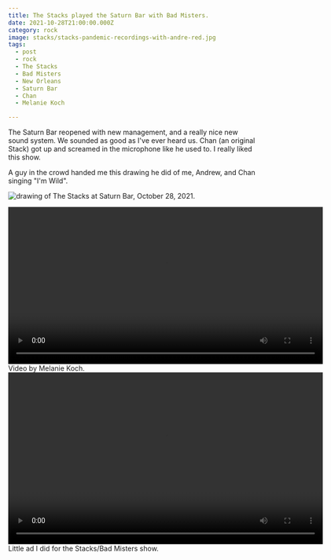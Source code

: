 ```yaml
---
title: The Stacks played the Saturn Bar with Bad Misters.
date: 2021-10-28T21:00:00.000Z
category: rock
image: stacks/stacks-pandemic-recordings-with-andre-red.jpg
tags:
  - post 
  - rock
  - The Stacks
  - Bad Misters
  - New Orleans
  - Saturn Bar
  - Chan
  - Melanie Koch

---
```


The Saturn Bar reopened with new management, and a really nice new sound system. We sounded as good as I've ever heard us. Chan (an original Stack) got up and screamed in the microphone like he used to. I really liked this show.

A guy in the crowd handed me this drawing he did of me, Andrew, and Chan singing "I'm Wild".

![drawing of The Stacks at Saturn Bar, October 28, 2021.](/static/images/stacks/drawing-stacks-oct-28-2021.jpg)

<div style="width: 100%; text-align: center;">
  <video style="width: 640px; text-align: center;" controls loop>
  <source type="video/mp4" src="/static/video/stacks-mkoch-oct-28-2021.mp4"></source>
  <p>Your browser does not support the video element.</p>
</video>
</div>
<figcaption>Video by Melanie Koch.</figcaption>

<div style="width: 100%; text-align: center;">
  <video style="width: 640px; height: 350px;text-align: center;" controls loop>
  <source type="video/mp4" src="/static/video/bad-misters-stacks-oct-28-2021.mp4"></source>
  <p>Your browser does not support the video element.</p>
</video>
</div>
<figcaption>Little ad I did for the Stacks/Bad Misters show.</figcaption>